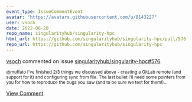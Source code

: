 ```yaml
---
event_type: IssueCommentEvent
avatar: "https://avatars.githubusercontent.com/u/814322?"
user: vsoch
date: 2022-08-20
repo_name: singularityhub/singularity-hpc
html_url: https://github.com/singularityhub/singularity-hpc/pull/576
repo_url: https://github.com/singularityhub/singularity-hpc
---
```


<a href='https://github.com/vsoch' target='_blank'>vsoch</a> commented on issue <a href='https://github.com/singularityhub/singularity-hpc/pull/576' target='_blank'>singularityhub/singularity-hpc#576</a>.

<small>@muffato I've finished 2/3 things we discussed above - creating a GitLab remote (and support for it) and configuring sync from file. The last bullet I'll need some pointers from you for how to reproduce the bugs you saw (and to be sure we test for them!)...</small>

<a href='https://github.com/singularityhub/singularity-hpc/pull/576' target='_blank'>View Comment</a>